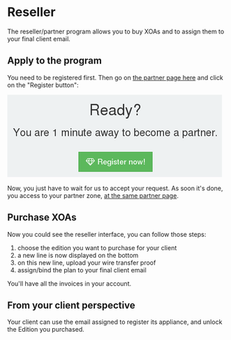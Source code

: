 # Reseller

The reseller/partner program allows you to buy XOAs and to assign them to your final client email.

## Apply to the program

You need to be registered first. Then go on [the partner page here](https://xen-orchestra.com/#!/partner) and click on the "Register button":

![](partner_request.png)

Now, you just have to wait for us to accept your request. As soon it's done, you access to your partner zone, [at the same partner page](https://xen-orchestra.com/#!/partner).

## Purchase XOAs

Now you could see the reseller interface, you can follow those steps:

1. choose the edition you want to purchase for your client
2. a new line is now displayed on the bottom
3. on this new line, upload your wire transfer proof
4. assign/bind the plan to your final client email

You'll have all the invoices in your account.

## From your client perspective

Your client can use the email assigned to register its appliance, and unlock the Edition you purchased.